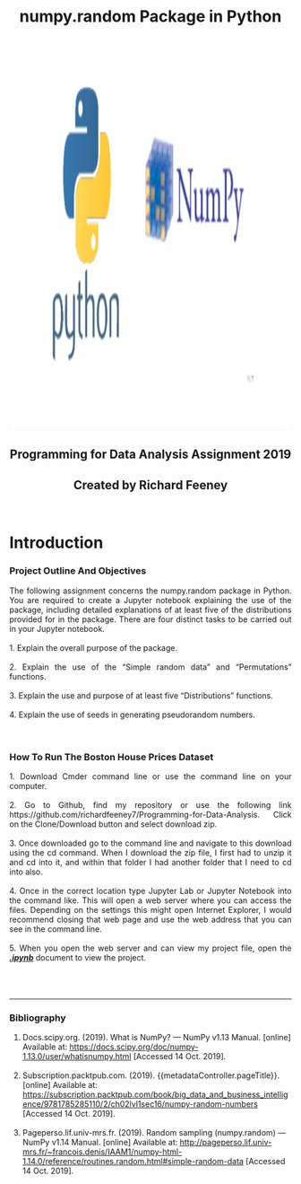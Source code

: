 <h1 align ="center">numpy.random Package in Python</h1>

<p align ="center"><img src="images/numpy.png" alt="Houses" width="500" height="700" title="Numpy"/></p>

<h2 align ="center">Programming for Data Analysis Assignment 2019</h2>
<h2 align ="center">Created by Richard Feeney</h2>
<br>

# Introduction

### Project Outline And Objectives
<div align="justify"> The following assignment concerns the numpy.random package in Python. You are
required to create a Jupyter notebook explaining the use of the package, including
detailed explanations of at least five of the distributions provided for in the package.
There are four distinct tasks to be carried out in your Jupyter notebook.
</div><br>

<div align="justify">
1. Explain the overall purpose of the package.<br><br>
2. Explain the use of the “Simple random data” and “Permutations” functions.<br><br>
3. Explain the use and purpose of at least five “Distributions” functions.<br><br>
4. Explain the use of seeds in generating pseudorandom numbers.
</div>
<br><br>

### How To Run The Boston House Prices Dataset
<div align="justify">
1. Download Cmder command line or use the command line on your computer.<br><br>
2. Go to Github, find my repository or use the following link https://github.com/richardfeeney7/Programming-for-Data-Analysis. Click on the Clone/Download button and select download zip. <br><br>
3. Once downloaded go to the command line and navigate to this  download using the cd command. When I download the zip file, I first had to unzip it and cd into it, and within that folder I had another folder that I need to cd into also.<br><br>
4. Once in the correct location type Jupyter Lab or Jupyter Notebook into the command like. This will open a web server where you can access the files. Depending on the settings this might open Internet Explorer, I would recommend closing that web page and use the web address that you can see in the command line. <br><br>
5. When you open the web server and can view my project file, open the <u><b><i>.ipynb</i></b></u> document to view the project. <br><br>
<br><br>
</div>
<hr>

### Bibliography

1. Docs.scipy.org. (2019). What is NumPy? — NumPy v1.13 Manual. [online] Available at: https://docs.scipy.org/doc/numpy-1.13.0/user/whatisnumpy.html [Accessed 14 Oct. 2019]. <br><br>
2. Subscription.packtpub.com. (2019). {{metadataController.pageTitle}}. [online] Available at: https://subscription.packtpub.com/book/big_data_and_business_intelligence/9781785285110/2/ch02lvl1sec16/numpy-random-numbers [Accessed 14 Oct. 2019]. <br><br>
3. Pageperso.lif.univ-mrs.fr. (2019). Random sampling (numpy.random) — NumPy v1.14 Manual. [online] Available at: http://pageperso.lif.univ-mrs.fr/~francois.denis/IAAM1/numpy-html-1.14.0/reference/routines.random.html#simple-random-data [Accessed 14 Oct. 2019].



